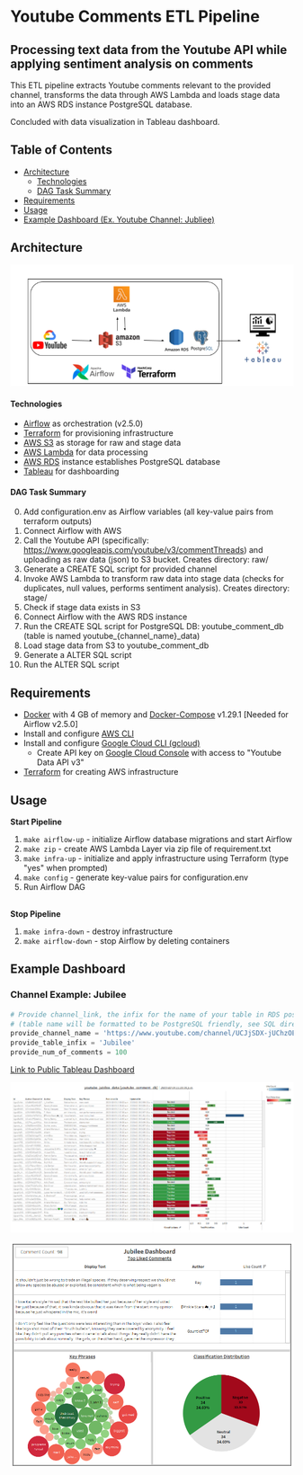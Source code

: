 # Youtube Comments ETL Pipeline

## Processing text data from the Youtube API while applying sentiment analysis on comments

This ETL pipeline extracts Youtube comments relevant to the provided channel, transforms the data through AWS Lambda and loads stage data into an AWS RDS instance PostgreSQL database.

Concluded with data visualization in Tableau dashboard.


## Table of Contents

- [Architecture](#architecture)
    * [Technologies](#technologies)
    * [DAG Task Summary](#dag-task-summary)
- [Requirements](#requirements)
- [Usage](#usage)
- [Example Dashboard (Ex. Youtube Channel: Jubliee)](#example-dashboard)


## Architecture
![Pipeline Architecture](images/youtube_dashboard_architecture.png)
#### Technologies
- [Airflow](https://airflow.apache.org/) as orchestration (v2.5.0)
- [Terraform](https://www.terraform.io/) for provisioning infrastructure
- [AWS S3](https://aws.amazon.com/s3/) as storage for raw and stage data
- [AWS Lambda](https://aws.amazon.com/lambda/) for data processing
- [AWS RDS](https://aws.amazon.com/rds/) instance establishes PostgreSQL database
- [Tableau](https://www.tableau.com/) for dashboarding

#### DAG Task Summary
0. Add configuration.env as Airflow variables (all key-value pairs from terraform outputs)
1. Connect Airflow with AWS
2. Call the Youtube API (specifically: https://www.googleapis.com/youtube/v3/commentThreads) and uploading as raw data (json) to S3 bucket. Creates directory: raw/
3. Generate a CREATE SQL script for provided channel
4. Invoke AWS Lambda to transform raw data into stage data (checks for duplicates, null values, performs sentiment analysis). Creates directory: stage/
5. Check if stage data exists in S3
6. Connect Airflow with the AWS RDS instance
7. Run the CREATE SQL script for PostgreSQL DB: youtube_comment_db (table is named youtube_{channel_name}_data)
8. Load stage data from S3 to youtube_comment_db
9. Generate a ALTER SQL script
10. Run the ALTER SQL script


## Requirements
- [Docker](https://www.docker.com/) with 4 GB of memory and [Docker-Compose](https://docs.docker.com/compose/) v1.29.1 [Needed for Airflow v2.5.0]
- Install and configure [AWS CLI](https://aws.amazon.com/cli/)
- Install and configure [Google Cloud CLI (gcloud)](https://cloud.google.com/sdk/gcloud)
    * Create API key on [Google Cloud Console](https://console.cloud.google.com/) with access to "Youtube Data API v3"
- [Terraform](https://www.terraform.io/) for creating AWS infrastructure

## Usage

**Start Pipeline**
1. `make airflow-up` - initialize Airflow database migrations and start Airflow
2. `make zip` - create AWS Lambda Layer via zip file of requirement.txt
3. `make infra-up` - initialize and apply infrastructure using Terraform (type "yes" when prompted)
4. `make config` - generate key-value pairs for configuration.env
5. Run Airflow DAG

\
**Stop Pipeline**
1. `make infra-down` - destroy infrastructure
2. `make airflow-down` - stop Airflow by deleting containers

## Example Dashboard
### Channel Example: Jubilee
```python
# Provide channel_link, the infix for the name of your table in RDS postgres and max amount of comments [max 100]
# (table name will be formatted to be PostgreSQL friendly, see SQL directory)
provide_channel_name = 'https://www.youtube.com/channel/UCJjSDX-jUChzOEyok9XYRJQ'
provide_table_infix = 'Jubilee'
provide_num_of_comments = 100 
```

[Link to Public Tableau Dashboard](https://public.tableau.com/app/profile/jayden.dayno6022/viz/JubileeDashboard/CurrentData)

![Tablular Data](images/tabular_data_dashboard_1.png)

![Statistics Summary](images/comment_statistics_dashboard_2.png)
